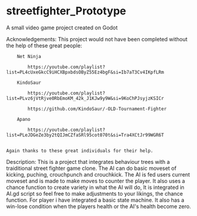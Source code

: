 # streetfighter_Prototype
 A small video game project created on Godot

Acknowledgements:
	This project would not have been completed without the help of these great people:
 
		Net Ninja
  
			https://youtube.com/playlist?list=PL4cUxeGkcC9iHCXBpxbdsOByZ55Ez4bgF&si=Ib7aT3Cv4IKpfLRm
   
		KindoSaur
  
			https://youtube.com/playlist?list=PLvz6jVtRjve0RbEmoKM_42k_J1KJw9y9W&si=9KoChPJsyjzKSICr
   
			https://github.com/KindoSaur/-OLD-Tournament-Fighter
   
		Apano
  
			https://youtube.com/playlist?list=PLeJDGeZe3by2tQIJmCZfaSRl95cot070t&si=Tra4XCtJr99WGR6T
   
	
	Again thanks to these great individuals for their help.
	
Description:
	This is a project that integrates behaviour trees with a traiditional street fighter game clone.
	The AI can do basic moveset of kicking, puching, crouchpunch and crouchkick.
	The AI is fed users current moveset and is made to make moves to counter the player.
	It also uses a chance function to create variety in what the AI will do,
	It is integrated in AI.gd script so feel free to make adjustments to your likings, the chance function.
	For player i have integrated a basic state machine.
	It also has a win-lose condition when the players health or the AI's health become zero.
	
	


	
	
